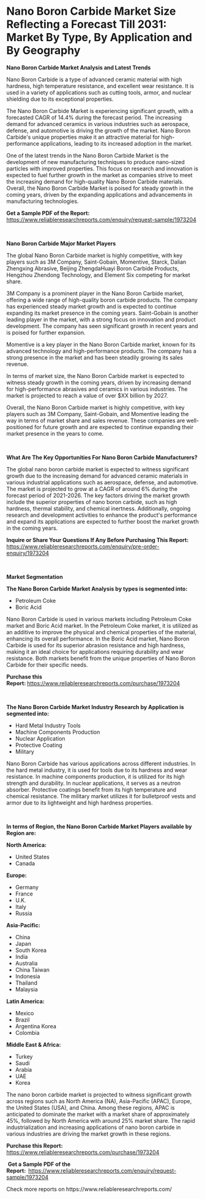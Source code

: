 <p><h1>Nano Boron Carbide Market Size Reflecting a Forecast Till 2031: Market By Type, By Application and By Geography</h1></p><p><strong>Nano Boron Carbide Market Analysis and Latest Trends</strong></p>
<p><p>Nano Boron Carbide is a type of advanced ceramic material with high hardness, high temperature resistance, and excellent wear resistance. It is used in a variety of applications such as cutting tools, armor, and nuclear shielding due to its exceptional properties.</p><p>The Nano Boron Carbide Market is experiencing significant growth, with a forecasted CAGR of 14.4% during the forecast period. The increasing demand for advanced ceramics in various industries such as aerospace, defense, and automotive is driving the growth of the market. Nano Boron Carbide's unique properties make it an attractive material for high-performance applications, leading to its increased adoption in the market.</p><p>One of the latest trends in the Nano Boron Carbide Market is the development of new manufacturing techniques to produce nano-sized particles with improved properties. This focus on research and innovation is expected to fuel further growth in the market as companies strive to meet the increasing demand for high-quality Nano Boron Carbide materials. Overall, the Nano Boron Carbide Market is poised for steady growth in the coming years, driven by the expanding applications and advancements in manufacturing technologies.</p></p>
<p><strong>Get a Sample PDF of the Report:&nbsp;</strong> <a href="https://www.reliableresearchreports.com/enquiry/request-sample/1973204">https://www.reliableresearchreports.com/enquiry/request-sample/1973204</a></p>
<p>&nbsp;</p>
<p><strong>Nano Boron Carbide Major Market Players</strong></p>
<p><p>The global Nano Boron Carbide market is highly competitive, with key players such as 3M Company, Saint-Gobain, Momentive, Starck, Dalian Zhengxing Abrasive, Beijing ZhengdaHuayi Boron Carbide Products, Hengzhou Zhendong Technology, and Element Six competing for market share.</p><p>3M Company is a prominent player in the Nano Boron Carbide market, offering a wide range of high-quality boron carbide products. The company has experienced steady market growth and is expected to continue expanding its market presence in the coming years. Saint-Gobain is another leading player in the market, with a strong focus on innovation and product development. The company has seen significant growth in recent years and is poised for further expansion.</p><p>Momentive is a key player in the Nano Boron Carbide market, known for its advanced technology and high-performance products. The company has a strong presence in the market and has been steadily growing its sales revenue. </p><p>In terms of market size, the Nano Boron Carbide market is expected to witness steady growth in the coming years, driven by increasing demand for high-performance abrasives and ceramics in various industries. The market is projected to reach a value of over $XX billion by 2027.</p><p>Overall, the Nano Boron Carbide market is highly competitive, with key players such as 3M Company, Saint-Gobain, and Momentive leading the way in terms of market share and sales revenue. These companies are well-positioned for future growth and are expected to continue expanding their market presence in the years to come.</p></p>
<p>&nbsp;</p>
<p><strong>What Are The Key Opportunities For Nano Boron Carbide Manufacturers?</strong></p>
<p><p>The global nano boron carbide market is expected to witness significant growth due to the increasing demand for advanced ceramic materials in various industrial applications such as aerospace, defense, and automotive. The market is projected to grow at a CAGR of around 6% during the forecast period of 2021-2026. The key factors driving the market growth include the superior properties of nano boron carbide, such as high hardness, thermal stability, and chemical inertness. Additionally, ongoing research and development activities to enhance the product's performance and expand its applications are expected to further boost the market growth in the coming years.</p></p>
<p><strong>Inquire or Share Your Questions If Any Before Purchasing This Report:</strong> <a href="https://www.reliableresearchreports.com/enquiry/pre-order-enquiry/1973204">https://www.reliableresearchreports.com/enquiry/pre-order-enquiry/1973204</a></p>
<p>&nbsp;</p>
<p><strong>Market Segmentation</strong></p>
<p><strong>The Nano Boron Carbide Market Analysis by types is segmented into:</strong></p>
<p><ul><li>Petroleum Coke</li><li>Boric Acid</li></ul></p>
<p><p>Nano Boron Carbide is used in various markets including Petroleum Coke market and Boric Acid market. In the Petroleum Coke market, it is utilized as an additive to improve the physical and chemical properties of the material, enhancing its overall performance. In the Boric Acid market, Nano Boron Carbide is used for its superior abrasion resistance and high hardness, making it an ideal choice for applications requiring durability and wear resistance. Both markets benefit from the unique properties of Nano Boron Carbide for their specific needs.</p></p>
<p><strong>Purchase this Report:&nbsp;</strong><a href="https://www.reliableresearchreports.com/purchase/1973204">https://www.reliableresearchreports.com/purchase/1973204</a></p>
<p>&nbsp;</p>
<p><strong>The Nano Boron Carbide Market Industry Research by Application is segmented into:</strong></p>
<p><ul><li>Hard Metal Industry Tools</li><li>Machine Components Production</li><li>Nuclear Application</li><li>Protective Coating</li><li>Military</li></ul></p>
<p><p>Nano Boron Carbide has various applications across different industries. In the hard metal industry, it is used for tools due to its hardness and wear resistance. In machine components production, it is utilized for its high strength and durability. In nuclear applications, it serves as a neutron absorber. Protective coatings benefit from its high temperature and chemical resistance. The military market utilizes it for bulletproof vests and armor due to its lightweight and high hardness properties.</p></p>
<p>&nbsp;</p>
<p><strong>In terms of Region, the Nano Boron Carbide Market Players available by Region are:</strong></p>
<p>
    <p> <strong> North America: </strong>
        <ul>
            <li>United States</li>
            <li>Canada</li>
        </ul>
        </p> 
    <p> <strong> Europe: </strong>
        <ul>
            <li>Germany</li>
            <li>France</li>
            <li>U.K.</li>
            <li>Italy</li>
            <li>Russia</li>
        </ul>
        </p> 
    <p> <strong> Asia-Pacific: </strong>
        <ul>
            <li>China</li>
            <li>Japan</li>
            <li>South Korea</li>
            <li>India</li>
            <li>Australia</li>
            <li>China Taiwan</li>
            <li>Indonesia</li>
            <li>Thailand</li>
            <li>Malaysia</li>
        </ul>
        </p> 
    <p> <strong> Latin America: </strong>
        <ul>
            <li>Mexico</li>
            <li>Brazil</li>
            <li>Argentina Korea</li>
            <li>Colombia</li>
        </ul>
        </p> 
    <p> <strong> Middle East & Africa: </strong>
        <ul>
            <li>Turkey</li>
            <li>Saudi</li>
            <li>Arabia</li>
            <li>UAE</li>
            <li>Korea</li>
        </ul>
    </p>
    </p>
<p><p>The nano boron carbide market is projected to witness significant growth across regions such as North America (NA), Asia-Pacific (APAC), Europe, the United States (USA), and China. Among these regions, APAC is anticipated to dominate the market with a market share of approximately 45%, followed by North America with around 25% market share. The rapid industrialization and increasing applications of nano boron carbide in various industries are driving the market growth in these regions.</p></p>
<p><strong>Purchase this Report: </strong><a href="https://www.reliableresearchreports.com/purchase/1973204">https://www.reliableresearchreports.com/purchase/1973204</a></p>
<p>&nbsp;<strong>Get a Sample PDF of the Report:&nbsp;&nbsp;</strong><a href="https://www.reliableresearchreports.com/enquiry/request-sample/1973204">https://www.reliableresearchreports.com/enquiry/request-sample/1973204</a></p>
<p><strong></strong></p>
<p>Check more reports on https://www.reliableresearchreports.com/</p>